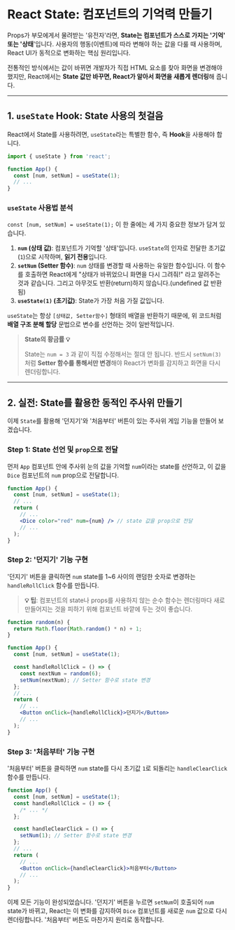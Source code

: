 # React State: 컴포넌트의 기억력 만들기

Props가 부모에게서 물려받는 '유전자'라면, **State는 컴포넌트가 스스로 가지는 '기억' 또는 '상태**'입니다. 사용자의 행동(이벤트)에 따라 변해야 하는 값을 다룰 때 사용하며, React UI가 동적으로 변화하는 핵심 원리입니다.

전통적인 방식에서는 값이 바뀌면 개발자가 직접 HTML 요소를 찾아 화면을 변경해야 했지만, React에서는 **State 값만 바꾸면, React가 알아서 화면을 새롭게 렌더링**해 줍니다.

---

## **1. `useState` Hook: State 사용의 첫걸음**

React에서 State를 사용하려면, `useState`라는 특별한 함수, 즉 **Hook**을 사용해야 합니다.

```jsx
import { useState } from 'react';

function App() {
  const [num, setNum] = useState(1);
  // ...
}
```

### **`useState` 사용법 분석**

`const [num, setNum] = useState(1);` 이 한 줄에는 세 가지 중요한 정보가 담겨 있습니다.

1.  **`num` (상태 값)**: 컴포넌트가 기억할 '상태'입니다. `useState`의 인자로 전달한 초기값(`1`)으로 시작하며, **읽기 전용**입니다.
2.  **`setNum` (Setter 함수)**: `num` 상태를 변경할 때 사용하는 유일한 함수입니다. 이 함수를 호출하면 React에게 "상태가 바뀌었으니 화면을 다시 그려줘\!" 라고 알려주는 것과 같습니다. 그리고 아무것도 반환(return)하지 않습니다.(undefined 값 반환됨)
3.  **`useState(1)` (초기값)**: State가 가장 처음 가질 값입니다.

`useState`는 항상 `[상태값, Setter함수]` 형태의 배열을 반환하기 때문에, 위 코드처럼 **배열 구조 분해 할당** 문법으로 변수를 선언하는 것이 일반적입니다.

> **State의 황금률 💡**
>
> State는 `num = 3` 과 같이 직접 수정해서는 절대 안 됩니다. 반드시 `setNum(3)` 처럼 **Setter 함수를 통해서만 변경**해야 React가 변화를 감지하고 화면을 다시 렌더링합니다.

---

## **2. 실전: State를 활용한 동적인 주사위 만들기**

이제 `State`를 활용해 '던지기'와 '처음부터' 버튼이 있는 주사위 게임 기능을 만들어 보겠습니다.

### **Step 1: State 선언 및 `prop`으로 전달**

먼저 `App` 컴포넌트 안에 주사위 눈의 값을 기억할 `num`이라는 state를 선언하고, 이 값을 `Dice` 컴포넌트의 `num` prop으로 전달합니다.

```jsx
function App() {
  const [num, setNum] = useState(1);
  // ...
  return (
    // ...
    <Dice color="red" num={num} /> // state 값을 prop으로 전달
    // ...
  );
}
```

### **Step 2: '던지기' 기능 구현**

'던지기' 버튼을 클릭하면 `num` state를 1\~6 사이의 랜덤한 숫자로 변경하는 `handleRollClick` 함수를 만듭니다.

> **💡 팁**: 컴포넌트의 state나 props를 사용하지 않는 순수 함수는 렌더링마다 새로 만들어지는 것을 피하기 위해 컴포넌트 바깥에 두는 것이 좋습니다.

```jsx
function random(n) {
  return Math.floor(Math.random() * n) + 1;
}

function App() {
  const [num, setNum] = useState(1);

  const handleRollClick = () => {
    const nextNum = random(6);
    setNum(nextNum); // Setter 함수로 state 변경
  };
  // ...
  return (
    // ...
    <Button onClick={handleRollClick}>던지기</Button>
    // ...
  );
}
```

### **Step 3: '처음부터' 기능 구현**

'처음부터' 버튼을 클릭하면 `num` state를 다시 초기값 `1`로 되돌리는 `handleClearClick` 함수를 만듭니다.

```jsx
function App() {
  const [num, setNum] = useState(1);
  const handleRollClick = () => {
    /* ... */
  };

  const handleClearClick = () => {
    setNum(1); // Setter 함수로 state 변경
  };
  // ...
  return (
    // ...
    <Button onClick={handleClearClick}>처음부터</Button>
    // ...
  );
}
```

이제 모든 기능이 완성되었습니다. '던지기' 버튼을 누르면 `setNum`이 호출되어 `num` state가 바뀌고, React는 이 변화를 감지하여 `Dice` 컴포넌트를 새로운 `num` 값으로 다시 렌더링합니다. '처음부터' 버튼도 마찬가지 원리로 동작합니다.
